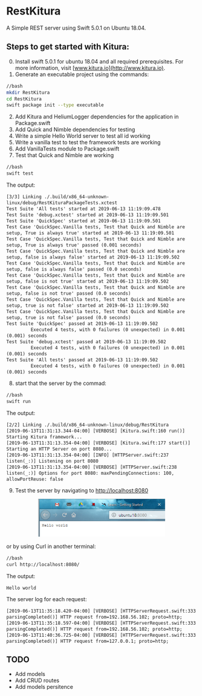 # RestKitura

A Simple REST server using Swift 5.0.1 on Ubuntu 18.04.

## Steps to get started with Kitura:
0. Install swift 5.0.1 for ubuntu 18.04 and all required prerequisites. For more information, visit [www.kitura.io](http://www.kitura.io).
1. Generate an executable project using the commands: 
```bash
//bash
mkdir RestKitura
cd RestKitura
swift package init --type executable
```
2. Add Kitura and HeliumLogger dependencies for the application in Package.swift
3. Add Quick and Nimble dependencies for testing
4. Write a simple Hello World server to test all id working
5. Write a vanilla test to test the framework tests are working
6. Add VanillaTests module to Package.swift
7. Test that Quick and Nimble are working
```bash
//bash
swift test
```
The output:
```log
[3/3] Linking ./.build/x86_64-unknown-linux/debug/RestKituraPackageTests.xctest
Test Suite 'All tests' started at 2019-06-13 11:19:09.478
Test Suite 'debug.xctest' started at 2019-06-13 11:19:09.501
Test Suite 'QuickSpec' started at 2019-06-13 11:19:09.501
Test Case 'QuickSpec.Vanilla tests, Test that Quick and Nimble are setup, True is always true' started at 2019-06-13 11:19:09.501
Test Case 'QuickSpec.Vanilla tests, Test that Quick and Nimble are setup, True is always true' passed (0.001 seconds)
Test Case 'QuickSpec.Vanilla tests, Test that Quick and Nimble are setup, false is always false' started at 2019-06-13 11:19:09.502
Test Case 'QuickSpec.Vanilla tests, Test that Quick and Nimble are setup, false is always false' passed (0.0 seconds)
Test Case 'QuickSpec.Vanilla tests, Test that Quick and Nimble are setup, false is not true' started at 2019-06-13 11:19:09.502
Test Case 'QuickSpec.Vanilla tests, Test that Quick and Nimble are setup, false is not true' passed (0.0 seconds)
Test Case 'QuickSpec.Vanilla tests, Test that Quick and Nimble are setup, true is not false' started at 2019-06-13 11:19:09.502
Test Case 'QuickSpec.Vanilla tests, Test that Quick and Nimble are setup, true is not false' passed (0.0 seconds)
Test Suite 'QuickSpec' passed at 2019-06-13 11:19:09.502
         Executed 4 tests, with 0 failures (0 unexpected) in 0.001 (0.001) seconds
Test Suite 'debug.xctest' passed at 2019-06-13 11:19:09.502
         Executed 4 tests, with 0 failures (0 unexpected) in 0.001 (0.001) seconds
Test Suite 'All tests' passed at 2019-06-13 11:19:09.502
         Executed 4 tests, with 0 failures (0 unexpected) in 0.001 (0.001) seconds
```
8. start that the server by the commad:
```bash
//bash
swift run
```
The output:
```log
[2/2] Linking ./.build/x86_64-unknown-linux/debug/RestKitura
[2019-06-13T11:31:13.344-04:00] [VERBOSE] [Kitura.swift:160 run()] Starting Kitura framework...
[2019-06-13T11:31:13.354-04:00] [VERBOSE] [Kitura.swift:177 start()] Starting an HTTP Server on port 8080...
[2019-06-13T11:31:13.354-04:00] [INFO] [HTTPServer.swift:237 listen(_:)] Listening on port 8080
[2019-06-13T11:31:13.354-04:00] [VERBOSE] [HTTPServer.swift:238 listen(_:)] Options for port 8080: maxPendingConnections: 100, allowPortReuse: false
```
9. Test the server by navigating to [http://localhost:8080](http://localhost:8080) 
<p align="center">
<img src="Screenshots/helloWorld.png" height="100" alt="helloWorld">

or by using Curl in another terminal:
```bash
//bash
curl http://localhost:8080/
```
The output:
```log
Hello world
```
The server log for each request:
```log
[2019-06-13T11:35:18.420-04:00] [VERBOSE] [HTTPServerRequest.swift:333 parsingCompleted()] HTTP request from=192.168.56.102; proto=http;
[2019-06-13T11:35:18.597-04:00] [VERBOSE] [HTTPServerRequest.swift:333 parsingCompleted()] HTTP request from=192.168.56.102; proto=http;
[2019-06-13T11:40:36.725-04:00] [VERBOSE] [HTTPServerRequest.swift:333 parsingCompleted()] HTTP request from=127.0.0.1; proto=http;
```
## TODO
- Add models
- Add CRUD routes
- Add models persitence
